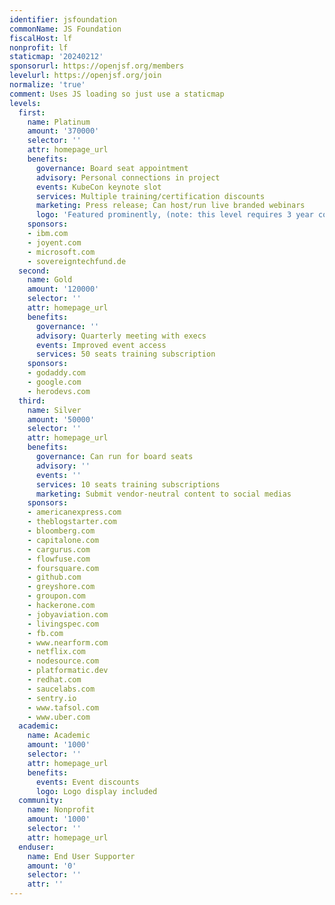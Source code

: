 ```yaml
---
identifier: jsfoundation
commonName: JS Foundation
fiscalHost: lf
nonprofit: lf
staticmap: '20240212'
sponsorurl: https://openjsf.org/members
levelurl: https://openjsf.org/join
normalize: 'true'
comment: Uses JS loading so just use a staticmap
levels:
  first:
    name: Platinum
    amount: '370000'
    selector: ''
    attr: homepage_url
    benefits:
      governance: Board seat appointment
      advisory: Personal connections in project
      events: KubeCon keynote slot
      services: Multiple training/certification discounts
      marketing: Press release; Can host/run live branded webinars
      logo: 'Featured prominently, (note: this level requires 3 year commitment)y'
    sponsors:
    - ibm.com
    - joyent.com
    - microsoft.com
    - sovereigntechfund.de
  second:
    name: Gold
    amount: '120000'
    selector: ''
    attr: homepage_url
    benefits:
      governance: ''
      advisory: Quarterly meeting with execs
      events: Improved event access
      services: 50 seats training subscription
    sponsors:
    - godaddy.com
    - google.com
    - herodevs.com
  third:
    name: Silver
    amount: '50000'
    selector: ''
    attr: homepage_url
    benefits:
      governance: Can run for board seats
      advisory: ''
      events: ''
      services: 10 seats training subscriptions
      marketing: Submit vendor-neutral content to social medias
    sponsors:
    - americanexpress.com
    - theblogstarter.com
    - bloomberg.com
    - capitalone.com
    - cargurus.com
    - flowfuse.com
    - foursquare.com
    - github.com
    - greyshore.com
    - groupon.com
    - hackerone.com
    - jobyaviation.com
    - livingspec.com
    - fb.com
    - www.nearform.com
    - netflix.com
    - nodesource.com
    - platformatic.dev
    - redhat.com
    - saucelabs.com
    - sentry.io
    - www.tafsol.com
    - www.uber.com
  academic:
    name: Academic
    amount: '1000'
    selector: ''
    attr: homepage_url
    benefits:
      events: Event discounts
      logo: Logo display included
  community:
    name: Nonprofit
    amount: '1000'
    selector: ''
    attr: homepage_url
  enduser:
    name: End User Supporter
    amount: '0'
    selector: ''
    attr: ''
---
```

